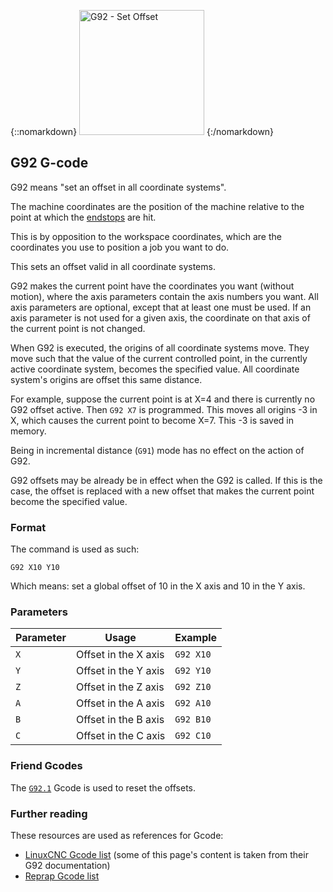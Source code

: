 {::nomarkdown}
<img src="images/Missing.png" alt="G92 - Set Offset" class="pull-right" width="200" height="200">
{:/nomarkdown}

## G92 G-code

G92 means "set an offset in all coordinate systems".

The machine coordinates are the position of the machine relative to the point at which the [endstops](endstops) are hit.

This is by opposition to the workspace coordinates, which are the coordinates you use to position a job you want to do.

This sets an offset valid in all coordinate systems.

G92 makes the current point have the coordinates you want (without motion), where the axis parameters contain the axis numbers you want. All axis parameters are optional, except that at least one must be used. If an axis parameter is not used for a given axis, the coordinate on that axis of the current point is not changed.

When G92 is executed, the origins of all coordinate systems move. They move such that the value of the current controlled point, in the currently active coordinate system, becomes the specified value. All coordinate system's origins are offset this same distance.

For example, suppose the current point is at X=4 and there is currently no G92 offset active. Then `G92 X7` is programmed. This moves all origins -3 in X, which causes the current point to become X=7. This -3 is saved in memory.

Being in incremental distance (`G91`) mode has no effect on the action of G92.

G92 offsets may be already be in effect when the G92 is called. If this is the case, the offset is replaced with a new offset that makes the current point become the specified value.

### Format

The command is used as such: 

```
G92 X10 Y10
```

Which means: set a global offset of 10 in the X axis and 10 in the Y axis.

### Parameters

| Parameter | Usage               | Example  |
| --------- | ------------------- | -------- |
| `X`       | Offset in the X axis | `G92 X10` |
| `Y`       | Offset in the Y axis | `G92 Y10` |
| `Z`       | Offset in the Z axis | `G92 Z10` |
| `A`       | Offset in the A axis | `G92 A10` |
| `B`       | Offset in the B axis | `G92 B10` |
| `C`       | Offset in the C axis | `G92 C10` |

### Friend Gcodes

The [`G92.1`](g92-1) Gcode is used to reset the offsets.

### Further reading

These resources are used as references for Gcode: 
- [LinuxCNC Gcode list](http://linuxcnc.org/docs/html/gcode.html) (some of this page's content is taken from their G92 documentation)
- [Reprap Gcode list](http://reprap.org/wiki/G-code)
